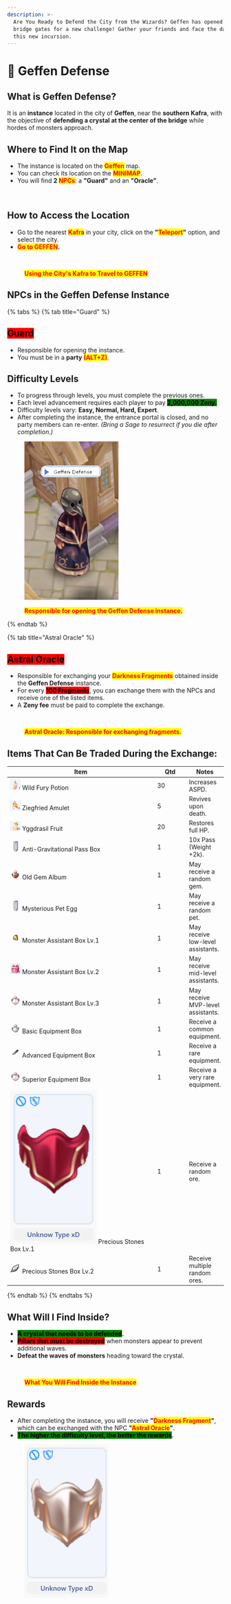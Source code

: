 ```yaml
---
description: >-
  Are You Ready to Defend the City from the Wizards? Geffen has opened its
  bridge gates for a new challenge! Gather your friends and face the dangers of
  this new incursion.
---
```


# 🏹 Geffen Defense

## **What is Geffen Defense?**

It is an **instance** located in the city of **Geffen**, near the **southern Kafra**, with the objective of **defending a crystal at the center of the bridge** while hordes of monsters approach.

## Where to Find It on the Map

* The instance is located on the <mark style="color:red;">**Geffen**</mark> map.
* You can check its location on the <mark style="color:red;">**MINIMAP**</mark>.
* You will find **2&#x20;**<mark style="color:red;">**NPCs**</mark>: a **"Guard"** and an **"Oracle"**.

<figure><img src="../.gitbook/assets/gffe.png" alt=""><figcaption></figcaption></figure>

## **How to Access the Location**

* Go to the nearest <mark style="color:red;">**Kafra**</mark> in your city, click on the **"**<mark style="color:red;">**Teleport**</mark>**"** option, and select the city.
* <mark style="color:red;">**Go to GEFFEN**</mark>**.**

<figure><img src="../.gitbook/assets/weqr.gif" alt=""><figcaption><p><mark style="color:red;"><strong>Using the City's Kafra to Travel to GEFFEN</strong></mark></p></figcaption></figure>

## NPCs in the Geffen Defense Instance

{% tabs %}
{% tab title="Guard" %}
## <mark style="background-color:red;">Guard</mark>

* Responsible for opening the instance.
* You must be in a **party&#x20;**<mark style="color:red;">**(ALT+Z)**</mark>.

## **Difficulty Levels**

* To progress through levels, you must complete the previous ones.
* Each level advancement requires each player to pay <mark style="background-color:green;">**2,000,000 Zeny.**</mark>
* Difficulty levels vary: **Easy, Normal, Hard, Expert**.
* After completing the instance, the entrance portal is closed, and no party members can re-enter. _(Bring a Sage to resurrect if you die after completion.)_

<figure><img src="../.gitbook/assets/image (68) (1) (1).png" alt=""><figcaption><p><mark style="color:red;"><strong>Responsible for opening the Geffen Defense instance.</strong></mark></p></figcaption></figure>
{% endtab %}

{% tab title="Astral Oracle" %}
## <mark style="background-color:red;">**Astral Oracle**</mark>

* Responsible for exchanging your <mark style="color:red;">**Darkness Fragments**</mark> obtained inside the **Geffen Defense** instance.
* For every <mark style="background-color:red;">**100 Fragments**</mark>, you can exchange them with the NPCs and receive one of the listed items.
* A **Zeny fee** must be paid to complete the exchange.

<figure><img src="../.gitbook/assets/gffe232.png" alt=""><figcaption><p><mark style="color:red;"><strong>Astral Oracle: Responsible for exchanging fragments.</strong></mark></p></figcaption></figure>

## **Items That Can Be Traded During the Exchange:**

<table><thead><tr><th width="344">Item</th><th width="62">Qtd</th><th>Notes</th></tr></thead><tbody><tr><td><img src="../.gitbook/assets/image (69) (1) (1).png" alt="" data-size="original"> Wild Fury Potion</td><td>30</td><td>Increases ASPD.</td></tr><tr><td><img src="../.gitbook/assets/image (71) (1) (1).png" alt="" data-size="original"> Ziegfried Amulet</td><td>5</td><td>Revives upon death.</td></tr><tr><td><img src="../.gitbook/assets/image (72) (1) (1).png" alt="" data-size="original"> Yggdrasil Fruit</td><td>20</td><td>Restores full HP.</td></tr><tr><td><img src="../.gitbook/assets/image (81) (1).png" alt="" data-size="original"> Anti-Gravitational Pass Box</td><td>1</td><td>10x Pass (Weight +2k).</td></tr><tr><td><img src="../.gitbook/assets/image (79) (1).png" alt="" data-size="original"> Old Gem Album</td><td>1</td><td>May receive a random gem.</td></tr><tr><td><img src="../.gitbook/assets/image (78) (1).png" alt="" data-size="original"> Mysterious Pet Egg</td><td>1</td><td>May receive a random pet.</td></tr><tr><td><img src="../.gitbook/assets/image (73) (1).png" alt="" data-size="original"> Monster Assistant Box Lv.1</td><td>1</td><td>May receive low-level assistants.</td></tr><tr><td><img src="../.gitbook/assets/image (70) (1) (1).png" alt="" data-size="original"> Monster Assistant Box Lv.2</td><td>1</td><td>May receive mid-level assistants.</td></tr><tr><td><img src="../.gitbook/assets/image (74) (1).png" alt="" data-size="original"> Monster Assistant Box Lv.3</td><td>1</td><td>May receive MVP-level assistants.</td></tr><tr><td><img src="../.gitbook/assets/image (77) (1).png" alt="" data-size="original"> Basic Equipment Box</td><td>1</td><td>Receive a common equipment.</td></tr><tr><td><img src="../.gitbook/assets/image (80) (1).png" alt="" data-size="original"> Advanced Equipment Box</td><td>1</td><td>Receive a rare equipment.</td></tr><tr><td><img src="../.gitbook/assets/image (76) (1).png" alt="" data-size="original"> Superior Equipment Box</td><td>1</td><td>Receive a very rare equipment.</td></tr><tr><td><img src="../.gitbook/assets/image (82).png" alt="" data-size="original"> Precious Stones Box Lv.1</td><td>1</td><td>Receive a random ore.</td></tr><tr><td><img src="../.gitbook/assets/image (75) (1).png" alt="" data-size="original"> Precious Stones Box Lv.2</td><td>1</td><td>Receive multiple random ores.</td></tr></tbody></table>
{% endtab %}
{% endtabs %}

## **What Will I Find Inside?**

* <mark style="background-color:green;">**A crystal that needs to be defended**</mark>**.**
* <mark style="background-color:red;">**Pillars that must be destroyed**</mark> when monsters appear to prevent additional waves.
* **Defeat the waves of monsters** heading toward the crystal.

<figure><img src="../.gitbook/assets/v144.png" alt=""><figcaption><p><mark style="color:red;"><strong>What You Will Find Inside the Instance</strong></mark></p></figcaption></figure>

## Rewards

* After completing the instance, you will receive **"**<mark style="color:red;">**Darkness Fragment**</mark>**"**, which can be exchanged with the NPC **"**<mark style="color:red;">**Astral Oracle**</mark>**"**.
* <mark style="background-color:green;">**The higher the difficulty level, the better the rewards**</mark>**.**

<figure><img src="../.gitbook/assets/image (83).png" alt=""><figcaption></figcaption></figure>
